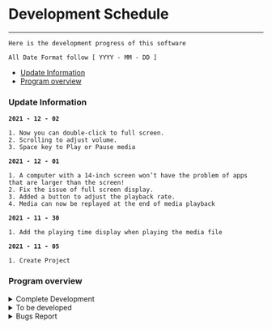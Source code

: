 # Development Schedule
---
```
Here is the development progress of this software

All Date Format follow [ YYYY - MM - DD ]
```

- [Update Information](#update-information)
- [Program overview](#program-overview)

### Update Information
**`2021 - 12 - 02`**
```
1. Now you can double-click to full screen.
2. Scrolling to adjust volume.
3. Space key to Play or Pause media
```
**`2021 - 12 - 01`**
```
1. A computer with a 14-inch screen won’t have the problem of apps that are larger than the screen! 
2. Fix the issue of full screen display.
3. Added a button to adjust the playback rate.
4. Media can now be replayed at the end of media playback
```
**`2021 - 11 - 30`**
```
1. Add the playing time display when playing the media file
```
**`2021 - 11 - 05`**
``` 
1. Create Project
```

### Program overview


<details>
   <summary> Complete Development </summary>

 `The progress of the software has been developed`

| DATE | CONTENT |REMARK|
|:---:|:---:|:---:|
|`2021 - 11 - 05`|Create Project||
|`2021 - 11 - 30`|Finished Development [issues #7](https://github.com/SeeChen/TermProject_MediaPlayer/issues/7)||
|`2021 - 12 - 01`|Fixed [issues #6](https://github.com/SeeChen/TermProject_MediaPlayer/issues/6)||
|`2021 - 12 - 01`|Fixed [issues #2](https://github.com/SeeChen/TermProject_MediaPlayer/issues/2)||
|`2021 - 12 - 01`|Finished Development [issues #10](https://github.com/SeeChen/TermProject_MediaPlayer/issues/10)||
|`2021 - 12 - 01`|Add replay function||
|`2021 - 12 - 02`|Complete Function [issues #11](https://github.com/SeeChen/TermProject_MediaPlayer/issues/11)|New Bugs Found [issues #13](https://github.com/SeeChen/TermProject_MediaPlayer/issues/13)|
|`2021 - 12 - 02`|Complete Function [issues #15](https://github.com/SeeChen/TermProject_MediaPlayer/issues/11)||
|`2021 - 12 - 02`|Space to Play and pause||

</details>

<details>
   <summary> To be developed </summary>


  `Features waiting to be developed`

| DATE | CONTENT |REMARK|STATUS|
|:---:|:--:|:---:|:---:|
| `2021 - 11 - 10` |Record the history playing|[issues #3](https://github.com/SeeChen/TermProject_MediaPlayer/issues/3)|![Pending](https://img.shields.io/badge/PENDING-red?style=flat)|
| `2021 - 11 - 12` |队列文件夹里的视频|[issues #4](https://github.com/SeeChen/TermProject_MediaPlayer/issues/4)|![Pending](https://img.shields.io/badge/PENDING-red?style=flat)|
| `2021 - 11 - 12` |全拼播放的时候自动隐藏控制栏|[issues #5](https://github.com/SeeChen/TermProject_MediaPlayer/issues/5)|![Pending](https://img.shields.io/badge/PENDING-red?style=flat)|
| `2021 - 11 - 30` |时间条显示数字时间|[issues #7](https://github.com/SeeChen/TermProject_MediaPlayer/issues/7)|![Complete](https://img.shields.io/badge/COMPLETE-sussex?style=flat)|
| `2021 - 12 - 01` |可调节播放速度|[issues #10](https://github.com/SeeChen/TermProject_MediaPlayer/issues/10)|![Complete](https://img.shields.io/badge/COMPLETE-sussex?style=flat)|
| `2021 - 12 - 02` |双击全屏|[issues #11](https://github.com/SeeChen/TermProject_MediaPlayer/issues/11)|![Completa](https://img.shields.io/badge/COMPLETE-sussex?style=flat)|
| `2021 - 12 - 02` |滑鼠滚轮调整音量|[issues #15](https://github.com/SeeChen/TermProject_MediaPlayer/issues/15)|![Completa](https://img.shields.io/badge/COMPLETE-sussex?style=flat)|

 <!--在这里添加你想要的新功能，按照下面这样写

| `2021 - MM - DD` | 你想要的功能 | (这里不用管) | ![Pending](https://img.shields.io/badge/PENDING-red?style=flat)|

按照上面复制就可以了吖  (^・ω・^ )-->
   
</details>


<details>
   <summary> Bugs Report </summary>

  `Bugs waiting to be fixed`

| DATE | CONTENT |REMARK|STATUS|
|:---:|:--:|:---:|:---:|
| `2021 - 11 - 10`|有些视频没有画面只有声音，有些视频无法播放|[issues #1](https://github.com/SeeChen/TermProject_MediaPlayer/issues/1)|![Pending](https://img.shields.io/badge/PENDING-red?style=flat)|
|`2021 - 12 - 01`|使用 ESC 键关闭全屏后，下次进入全屏需要点击两次|[issues #2](https://github.com/SeeChen/TermProject_MediaPlayer/issues/2)|![Fixed](https://img.shields.io/badge/FIXED-sussex?style=flat)|
|`2021 - 12 - 01`|当用户屏幕较小的时候，初始显示会超出电脑屏幕|[issues #6](https://github.com/SeeChen/TermProject_MediaPlayer/issues/6)|![Fixed](https://img.shields.io/badge/FIXED-sussex?style=flat)|
|`2021 - 12 - 02`|有时播放完成后，时间显示还差一秒钟|[issues #12](https://github.com/SeeChen/TermProject_MediaPlayer/issues/12)|![Pending](https://img.shields.io/badge/PENDING-red?style=flat)|
|`2021 - 12 - 02`|双击屏幕的时候，会先暂停然后继续播放|[issues #13](https://github.com/SeeChen/TermProject_MediaPlayer/issues/13)|![Pending](https://img.shields.io/badge/PENDING-red?style=flat)|
|`2021 - 12 - 02`|双击屏幕全屏后，控件会被选中|[issues #16](https://github.com/SeeChen/TermProject_MediaPlayer/issues/16)|![Pending](https://img.shields.io/badge/PENDING-red?style=flat)|

 <!--要是你发现什么 bug 的话，也可以在下面写哟

| `2021 - MM - DD` | 发现的 bug | (这里不用管) | ![Pending](https://img.shields.io/badge/PENDING-red?style=flat)|

按照上面复制就可以了吖   (⁎˃ᆺ˂)-->  
 
</details>

<!-- Label for to developer -->
<!--![Completa](https://img.shields.io/badge/COMPLETE-sussex?style=flat)--><!--complete the function development-->
<!--![In Progress](https://img.shields.io/badge/IN%20PROGRESS-yellow?style=flat)--><!--already know and wating to development-->
<!--![Pending](https://img.shields.io/badge/PENDING-red?style=flat)--><!--new request-->

<!-- Label for bugs -->
<!--![Fixed](https://img.shields.io/badge/FIXED-sussex?style=flat)--><!--bug fixed-->
<!--![In Progress](https://img.shields.io/badge/IN%20PROGRESS-yellow?style=flat)--><!--bugs watting to fix-->
<!--![Pending](https://img.shields.io/badge/PENDING-red?style=flat)--><!--new bugs report-->
